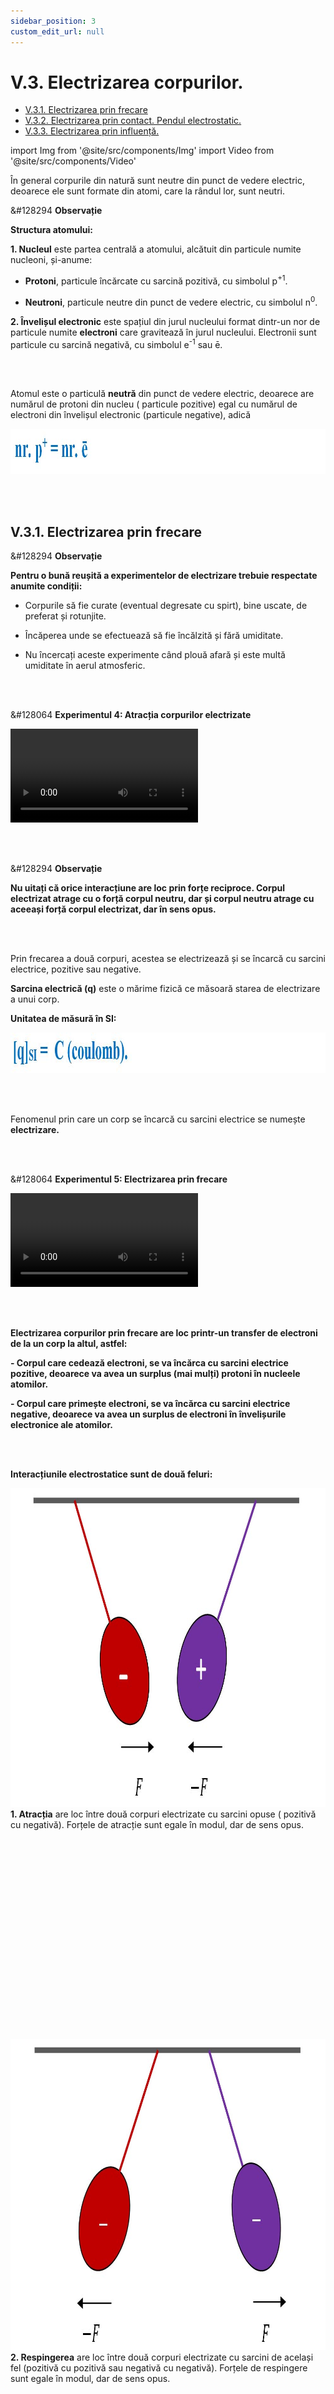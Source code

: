 ```yaml
---
sidebar_position: 3
custom_edit_url: null
---
```


# V.3. Electrizarea corpurilor.


<ul class="table-of-contents table-of-contents__left-border"><li><a href="#v31-electrizarea-prin-frecare" class="table-of-contents__link toc-highlight">V.3.1. Electrizarea prin frecare</a></li><li><a href="#v32-electrizarea-prin-contact-pendul-electrostatic" class="table-of-contents__link toc-highlight">V.3.2. Electrizarea prin contact. Pendul electrostatic.</a></li><li><a href="#v33-electrizarea-prin-influență" class="table-of-contents__link toc-highlight">V.3.3. Electrizarea prin influență.</a></li></ul>

import Img from '@site/src/components/Img'
import Video from '@site/src/components/Video'





În general corpurile din natură sunt neutre din punct de vedere electric, deoarece ele sunt formate din atomi, care la rândul lor, sunt neutri.


<div class="alert alert--secondary" role="alert">

&#128294 **Observație**

**Structura atomului:**

**1. Nucleul** este partea centrală a atomului, alcătuit din particule numite nucleoni, și-anume:

- **Protoni**, particule încărcate cu sarcină pozitivă, cu simbolul p<sup>+1</sup>.

- **Neutroni**, particule neutre din punct de vedere electric, cu simbolul n<sup>0</sup>.



**2. Învelișul electronic** este spațiul din jurul nucleului format dintr-un nor de particule numite **electroni** care gravitează în jurul nucleului. Electronii sunt particule cu sarcină negativă, cu simbolul e<sup>-1</sup> sau ē.




</div>




<br></br>




<div class="alert alert--primary" role="alert">

Atomul este o particulă **neutră** din punct de vedere electric, deoarece are numărul de protoni din nucleu ( particule pozitive) egal cu numărul de electroni din învelișul electronic (particule negative), adică


<Img className="img-responsive4" src="fizica/clasa6/capitolul5/5_3_Poza0_NumarProtoniEgalNrElectroni.jpg" width="1000" height="72" />


</div>


<br></br>


## V.3.1. Electrizarea prin frecare


<div class="alert alert--secondary" role="alert">

&#128294 **Observație**


**Pentru o bună reușită a experimentelor de electrizare trebuie respectate anumite condiții:**

- Corpurile să fie curate (eventual degresate cu spirt), bine uscate, de preferat și rotunjite.

- Încăperea unde se efectuează să fie încălzită și fără umiditate.

- Nu încercați aceste experimente când plouă afară și este multă umiditate în aerul atmosferic.



</div>



<br></br>



<div class="alert alert--success" role="alert">

&#128064 **Experimentul 4: Atracția corpurilor electrizate**



<Video src="https://www.youtube.com/embed/U-JouP0GTJo" />



**Materiale necesare:**   
Baghetă de plastic, bucată de lână, bucățele de hârtie ( sau bobițe de polistiren ), o sticluță cu apă, doză goală de aluminiu, vas cu soluție de detergent de vase, compas.

<br></br>


**Descrierea experimentului:**
- Pune pe masă o grămăjoară de bobițe de polistiren și apropie de ea bagheta.
- Ce observi ?
  > Bagheta nu atrage bucățelele mici.
- Freacă cu bucata de lână un capăt al baghetei, fără să atingi cu mâna porțiunile frecate.
- Ce observi ?
  > După frecare, bagheta atrage bobițele.
- Apropie un corp electrizat de o doză de aluminiu.
- Ce observi ?
  > Corpul electrizat atrage doza.
- Pune soluția de detergent de vase într-un vas.
- Suflă cu un pai ca să formezi un balon de săpun.
- Apropie un corp electrizat de balonul de săpun.
- Ce observi ?
  > Corpul electrizat atrage balonul de săpun.
- Cu ajutorul unui compas fă un orificiu mic în fundul sticlei cu apă.
- Scoate dopul sticlei ca să obții un jet subțire de apă.
- Apropie un corp electrizat de jetul de apă.
- Ce observi ?
  > Corpul electrizat atrage jetul de apă.


<br></br>

**Concluzia experimentului:**   
Corpurile electrizate au proprietatea de a atrage corpuri ușoare (bucățele de hârtie, bobițe de polistiren, doze de aluminiu, baloane de săpun, jet subțire de apă, firele de păr etc).




</div>



<br></br>


<div class="alert alert--secondary" role="alert">

&#128294 **Observație**

**Nu uitați că orice interacțiune are loc prin forțe reciproce. Corpul electrizat atrage cu o forță corpul neutru, dar și corpul neutru atrage cu aceeași forță corpul electrizat, dar în sens opus.**


</div>


<br></br>



Prin frecarea a două corpuri, acestea se electrizează și se încarcă cu sarcini electrice, pozitive sau negative.





<div class="alert alert--primary" role="alert">

**Sarcina electrică (q)** este o mărime fizică ce măsoară starea de electrizare a unui corp.



**Unitatea de măsură în SI:**


<Img className="img-responsive4" src="fizica/clasa6/capitolul5/5_3_1_Poza0_UnitateaDeMasuraASarciniiElectrice_vers2.jpg" width="1000" height="65" />



</div>


<br></br>



<div class="alert alert--primary" role="alert">

Fenomenul prin care un corp se încarcă cu sarcini electrice se numește **electrizare.**

</div>




<br></br>


<div class="alert alert--success" role="alert">

&#128064 **Experimentul 5: Electrizarea prin frecare**



<Video src="https://www.youtube.com/embed/IT2h4TdDjOk" />



**Materiale necesare:**   
Balon umflat, lavetă, suport.

<br></br>

**Descrierea experimentului:**
- Suspendă balonul de un suport.
- Freacă cu laveta balonul, fără să atingi cu mâna porțiunile frecate și apoi lasă-l liber.
- Apropie laveta de balonul suspendat.
- Ce observi ?
  > Cele două corpuri frecate se atrag.

<br></br>

**Concluzia experimentului:**   
În urma frecării a două corpuri, unul se încarcă cu sarcini pozitive (laveta), celălalt cu sarcini negative (balonul de cauciuc).




</div>


<br></br>


<div class="alert alert--primary" role="alert">

**Electrizarea corpurilor prin frecare are loc printr-un transfer de electroni de la un corp la altul, astfel:**

**- Corpul care cedează electroni, se va încărca cu sarcini electrice pozitive, deoarece va avea un surplus (mai mulți) protoni în nucleele atomilor.**

**- Corpul care primește electroni, se va încărca cu sarcini electrice negative, deoarece va avea un surplus de electroni în învelișurile electronice ale atomilor.**


</div>


<br></br>



<div class="alert alert--primary" role="alert">


**Interacțiunile electrostatice sunt de două feluri:**

<Img className="img-responsive3" src="fizica/clasa6/capitolul5/5_3_1_Poza1_Atractia_vers3.jpg" width="1000" height="510" /> <strong>1. Atracția</strong> are loc între două corpuri electrizate cu sarcini opuse ( pozitivă cu negativă). Forțele de atracție sunt egale în modul, dar de sens opus.

<br></br>
<br></br>
<br></br>
<br></br>
<br></br>
<br></br>
<br></br>
<br></br>
<br></br>


<Img className="img-responsive3" src="fizica/clasa6/capitolul5/5_3_1_Poza2_Respingerea_vers3.jpg" width="1000" height="498" /> <strong>2. Respingerea</strong> are loc între două corpuri electrizate cu sarcini de același fel (pozitivă cu pozitivă sau negativă cu negativă). Forțele de respingere sunt egale în modul, dar de sens opus.


<br></br>
<br></br>
<br></br>
<br></br>
<br></br>
<br></br>
<br></br>
<br></br>



Interacțiunile dintre două corpuri electrizate **au loc la distanță prin intermediul câmpului electrostatic** din jurul oricărui corp electrizat.



</div>


<br></br>



<div class="alert alert--success" role="alert">

&#128064 **Experimentul 6: Interacțiuni electrostatice**



<Video src="https://www.youtube.com/embed/RQ_31JH7xCw" />



**Materiale necesare:**   
Corp de sticlă (borcănel), bucată de mătase, un pai de suc, lână, ață, suport.

<br></br>

**Descrierea experimentului:**
- Taie paiul în două bucăți.
- Prinde un fir de ață de bucată mică de pai și suspend-o de un suport.
- Freacă cu o mănușă de lână cele două bucățele tăiate din pai, una fiind cea suspendată.
- Apropie paiul electrizat prin frecare de cel suspendat.
- Ce observi ?
  > Cele două paie se resping.


**Cele două paie se resping deoarece s-au încărcat cu aceleași sarcini electrice, fiind confecționate din material identic.**


- Freacă cu bucata de mătase (hârtie) partea rotunjită a unui borcănel, fără să atingi cu mâna porțiunile frecate.
- Apropie borcănelul de paiul suspendat.
- Ce observi ?
  > Cele două corpuri se atrag.



**Concluzia experimentului:**   
Sticla s-a încărcat cu sarcini pozitive, iar paiul de plastic cu sarcini negative și de aceea s-au atras.




</div>




<br></br>



## V.3.2. Electrizarea prin contact. Pendul electrostatic.


<div class="alert alert--success" role="alert">

&#128064 **Experimentul 7: Confecționarea unui electroscop**




<Video src="https://www.youtube.com/embed/NLFyC8GAJMI" />



**Materiale necesare:**   
Borcan de sticlă curat și uscat, sârmă de cupru, 2 foițe de aluminiu (e la folia de împachetat), capac de carton, foarfece.

<br></br>


**Descrierea experimentului:**
- Decupează din carton un capac mai mare decât gura borcanului, fă o gaură în capac, astfel încât firul de cupru să treacă prin el.
- Întinde firul astfel încât o parte mai mică să rămână în afara capacului borcanului, deasupra și o mare parte va fi în borcan.
- În partea de jos, îndoaie sârma și pune pe acest cârlig două foițe de aluminiu.
- Freacă un balon de păr sau lână și apropie-l de capătul de sus al sârmei.
- Ce observi ?
  > Cele două foițe de aluminiu se depărtează una de cealaltă.

<br></br>

**Concluzia experimentului:**   
Electroscopul este un dispozitiv care detectează corpurile electrizate.    
Când electroscopul este neutru, foițele de aluminiu stau una lângă alta.    
Când electroscopul este încărcat, foițele se încarcă cu sarcini opuse și de aceea se resping și se îndepărtează.





</div>



<br></br>



<div class="alert alert--success" role="alert">

&#128064 **Experimentul 8: Electrizarea prin contact**



<Video src="https://www.youtube.com/embed/uW0EnzcAqPY" />



**Materiale necesare:**   
Baghetă, bucată de lână, electroscop.

<br></br>

**Descrierea experimentului:**
- Freacă bagheta de lână.
- Atinge capătul baghetei de sfera electroscopului.
- Ce observi ?
  > Foițele electroscopului se resping, adică se încarcă cu sarcini electrice.

<br></br>


**Concluzia experimentului:**   
Sfera electroscopului se va încărca cu același tip de sarcină electrică cu a corpului electrizat prin contact.



</div>



<br></br>




**Mai putem electriza un corp neutru prin contactul (atingerea) cu un corp deja electrizat.** 

<br></br>

<div class="alert alert--primary" role="alert">

<Img className="img-responsive3" src="fizica/clasa6/capitolul5/5_3_2_Poza1_ElectrizareaPrinContact_vers3.jpg" width="1000" height="490" /> <strong>Electrizarea prin contact</strong> are loc prin trecerea electronilor de pe corpul electrizat pe cel neutru, care se va încărca cu același fel de sarcină electrică ca și cel electrizat.

<br></br>
<br></br>
<br></br>
<br></br>
<br></br>
<br></br>
<br></br>



</div>

<br></br>





## V.3.3. Electrizarea prin influență.


<div class="alert alert--success" role="alert">

&#128064 **Experimentul 9: Electrizarea prin influență (de la distanță)**




<Video src="https://www.youtube.com/embed/pqy5_CBU4E0" />



**Materiale necesare:**   
Baghetă de sticlă, bucată de mătase (hârtie) , electroscop.

<br></br>

**Descrierea experimentului:**
- Electrizează prin frecare cu mătase, bagheta de sticlă.
- Apropie, fără să atingi, bagheta de sticlă de sfera electroscopului.
- Ce observi ?
  > Foițele electroscopului se resping, arătând că electroscopul s-a încărcat cu sarcini electrice.

<br></br>

**Concluzia experimentului:**   
Sfera electroscopului se va încărca cu sarcină electrică opusă corpului electrizat adus în apropiere. Sfera s-a încărcat pozitiv și plasticul s-a electrizat negativ.



</div>

<br></br>





<div class="alert alert--primary" role="alert">


<Img className="img-responsive3" src="fizica/clasa6/capitolul5/5_3_3_Poza1_ElectrizareaPrinInfluenta_vers3.jpg" width="1000" height="491" /> <strong>Electrizarea prin influență (de la distanță)</strong> are loc prin încărcarea capătului corpului neutru cu sarcină electrică opusă celui electrizat adus în apropierea lui.

<br></br>
<br></br>
<br></br>
<br></br>
<br></br>
<br></br>
<br></br>
<br></br>


</div>











